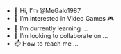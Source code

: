 - 👋 Hi, I’m @MeGalo1987
- 👀 I’m interested in Video Games 🎮
- 🌱 I’m currently learning ...
- 💞️ I’m looking to collaborate on ...
- 📫 How to reach me ...

<!---
MeGalo1987/MeGalo1987 is a ✨ special ✨ repository because its `README.md` (this file) appears on your GitHub profile.
You can click the Preview link to take a look at your changes.
--->
